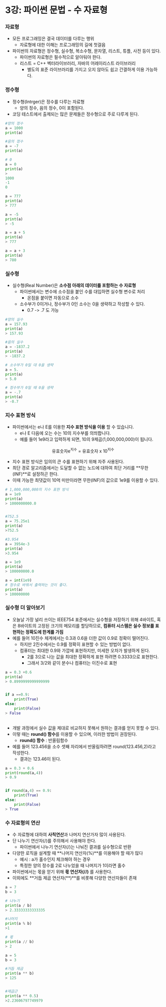 # 3강: 파이썬 문법 - 수 자료형 

### 자료형

- 모든 프로그래밍은 결국 데이터를 다루는 행위
  - 자료형에 대한 이해는 프로그래밍의 길에 첫걸음
- 파이썬의 자료형은 정수형, 실수형, 복소수형, 문자열, 리스트, 튜플, 사전 등이 있다.
  - 파이썬의 자료형은 필수적으로 알아둬야 한다.
  - 리스트 = C++ 벡터라이브러리, 자바의 어레이리스트 라이브러리
    - 별도의 표준 라이브러리를 가지고 오지 않아도 쉽고 간결하게 이용 가능하다.

### 정수형

- 정수형(Intrger)은 정수를 다루는 자료형
  - 양의 정수, 음의 정수, 0이 포함된다.
- 코딩 테스트에서 출제되는 많은 문제들은 정수형으로 주로 다루게 된다.

```python
#양의 정수
a = 1000
print(a)

#음의 정수
a = -7
print(a)

# 0
a = 0
print(a)
>
1000
-1
0
```

```python
a = 777
print(a)
> 777

a = -5 
print(a)
> -5

a = a + 5
print(a)
> 777

a = a + 3
print(a)
> 780
```

### 실수형

- 실수형(Real Number)은 **소수점 아래의 데이터를 포함하는 수 자료형** 
  - 파이썬에서는 변수에 소수점을 붙인 수를 대입하면 실수형 변수로 처리
    - 온점을 붙이면 자동으로 소수
  - 소수부가 0이거나, 정수부가 0인 소수는 0을 생략하고 작성할 수 있다.
    - 0.7 -> .7 도 가능

```python
#양의 실수
a = 157.93
print(a)
> 157.93

#음의 실수
a = -1837.2
print(a)
> -1837.2

# 소수부가 0일 대 0을 생략
a = 5.
print(a)
> 5.0

# 정수부가 0일 때 0을 생략
a = -.7
print(a)
> -0.7
```

### 지수 표현 방식

- 파이썬에서는 e나 E를 이용한 **지수 표현 방식을 이용** 할 수 있습니다.
  - e나 E 다음에 오는 수는 10의 지수부를 의믜합니다.
  - 예를 들어 1e9라고 입력하게 되면, 10의 9제곱(1,000,000,000)이 됩니다.

<center>유효숫자e<sup>지수</sup> = 유효숫자 x 10<sup>지수</sup></center>

- 지수 표현 방식은 임의의 큰 수를 표현하기 위해 자주 사용된다.
- 최단 경로 알고리즘에서는 도달할 수 없는 노드에 대하여 최단 거리를  **무한(INF)**로 설정하곤 한다.
- 이때 가능한 최댓값이 10억 미만이라면 무한(INF)의 값으로 1e9를 이용할 수 있다.

```python
# 1,000,000,000의 지수 표현 방식
a = 1e9
print(a)
> 1000000000.0


#752.5
a = 75.25e1
print(a)
>752.5

#3.954
a = 3954e-3
print(a)
>3.954
```

```python
a = 1e9
print(a)
> 100000000.0

a = int(1e9)
# 정수로 바꿔서 출력하는 것이 좋다.
print(a)
> 100000000
```

### 실수형 더 알아보기

- 오늘날 가장 널리 쓰이는 IEEE754 표준에서는 실수형을 저장하기 위해 4바이트, 혹은 8바이트의 고정된 크기의 메모리를 할당하므로, **컴퓨터 시스템은 실수 정보를 표현하는 정확도에 한계를 가짐**
- 예를 들어 10진수 체계에서는 0.3과 0.6을 더한 값이 0.9로 정확이 떨어진다.
  - 하지만 2진수에서는 0.9를 정확히 표현할 수 있는 방법이 없다.
  - 컴퓨터는 최대한 0.9와 가깝에 표현하지만, 미세한 오차가 발생하게 된다.
    - 2를 3으로 나눈 값을 최대한 정확하게 표현 하려면 0.3333으로 표현한다.
    - 그래서 3/2와 같이 분수나 컴퓨터는 이진수로 표현

```python
a = 0.3 +0.6
print(a)
> 0.8999999999999999


if a ==0.9:
	print(True)
else:
	print(False)
> False
	
```

- 개발 과정에서 실수 값을 제대로 비교하지 못해서 원하는 결과를 얻지 못할 수 있다.
- 이렇 때는 **round() 함수**를 이용할 수 있으며, 이러한 방법이 권장된다.
  -  **round() 함수** : 반올림함수
- 예를 들어 123.456을 소수 셋째 자리에서 반올림하려면 round(123.456,2)라고 작성한다.
  - 결과는 123.46이 된다.

```python
a = 0.3 + 0.6
print(round(a,4))
> 0.9


if round(a,4) == 0.9:
	print(True)
else:
	print(False)
> True
```

### 수 자료형의 연산

- 수 자료형에 대하여 **사칙연산**과 나머지 연산가자 많이 사용된다.
- 단 나누기 연산자(/)를 주의해서 사용해야 한다.
  - 파이썬에서 나누기 연산자(/)는 나눠진 결과를 실수형으로 반환
- 다양한 로직을 설계할 때 **나머지 연산자(%)**를 이용해야 할 때가 많다
  - 예시 : a가 홀수인지 체크해야 하는 경우
  - 특정한 양의 정수를 2로 나누었을 때 나머지가 1이라면 홀수
- 파이썬에서는 몫을 얻기 위해 **몫 연산자(//)** 를 사용한다.
- 이외에도 **거듭 제곱 연산자(\*\*)**를 비롯해 다양한 연산자들이 존재

```python
a = 7
b = 3

# 나누기
print(a / b)
> 2.33333333333335

#나머지
print(a % b)
>1

# 몫
print(a // b)
> 2
```

```python
a = 5
b = 3

#거듭 제곱
print(a ** b)
> 125


#제곱근
print(a ** 0.5)
>2.23606797749979
```



